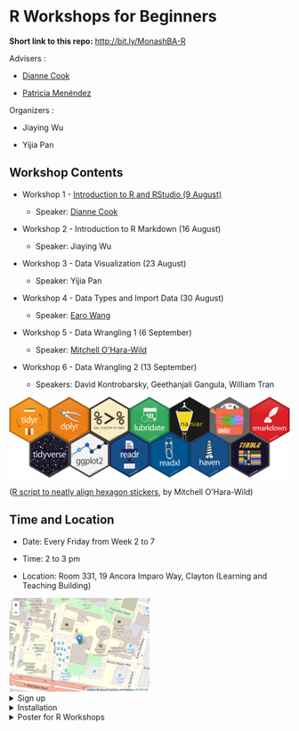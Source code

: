 
R Workshops for Beginners
=========================

**Short link to this repo:** <http://bit.ly/MonashBA-R>

Advisers :

-   [Dianne Cook](http://dicook.org)

-   [Patricia Menéndez](https://www.patriciamenendez.com)

Organizers :

-   Jiaying Wu

-   Yijia Pan

Workshop Contents
-----------------

-   Workshop 1 - [Introduction to R and RStudio (9 August)](https://ebsmonash.shinyapps.io/workshop1_intro/)

    -   Speaker: [Dianne Cook](http://dicook.org)

-   Workshop 2 - Introduction to R Markdown (16 August)

    -   Speaker: Jiaying Wu

-   Workshop 3 - Data Visualization (23 August)

    -   Speaker: Yijia Pan

-   Workshop 4 - Data Types and Import Data (30 August)

    -   Speaker: [Earo Wang](https://earo.me)

-   Workshop 5 - Data Wrangling 1 (6 September)

    -   Speaker: [Mitchell O'Hara-Wild](https://www.mitchelloharawild.com)

-   Workshop 6 - Data Wrangling 2 (13 September)

    -   Speakers: David Kontrobarsky, Geethanjali Gangula, William Tran

![](images/Hexwall.png)

([R script to neatly align hexagon stickers](https://github.com/mitchelloharawild/hexwall), by Mitchell O'Hara-Wild)

Time and Location
-----------------

-   Date: Every Friday from Week 2 to 7

-   Time: 2 to 3 pm

-   Location: Room 331, 19 Ancora Imparo Way, Clayton (Learning and Teaching Building)

<img src="images/Leaflet_location.png" style="width:50.0%" style="height:50.0%" />

<details><summary>Sign up</summary>
<p>
**Scan** the QR code to sign up:

<img src="images/Signup_QRcode.png" style="width:40.0%" style="height:40.0%" />

Or **click** this [**link**](https://docs.google.com/forms/d/1umPW5ooUfOoKhLB-5ehamH9tKTphBEtyc5G6EXfYpN8/viewform?edit_requested=true).

</p>
</details>

<details><summary>Installation</summary>
<p>
**Please install R and RStudio before you attend the workshop**.

-   [Install R](https://cran.csiro.au)

-   [Install RStudio](https://www.rstudio.com/products/rstudio/download/)

</p>
</details>

<details><summary>Poster for R Workshops</summary>
<p>
![](images/poster_black.png)

</p>
</details>
